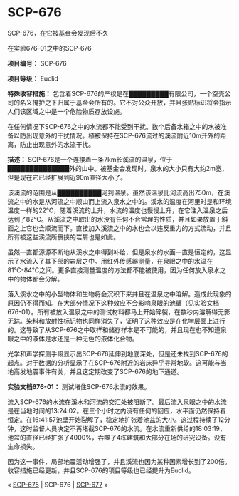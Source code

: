 # SCP-676
                        




SCP-676，在它被基金会发现后不久





在实验676-01之中的SCP-676



**项目编号：** SCP-676

**项目等级：** Euclid

**特殊收容措施：** 包含着SCP-676的产权是在█████████有限公司，一个空壳公司的名义掩护之下归属于基金会所有的。它不对公众开放，并且张贴标识将会指示人们该区域之中是一个危险物质存放设施。

在任何情况下SCP-676之中的水流都不能受到干扰。数个后备水箱之中的水被准备以防出现意外的干扰情况。植被保持在SCP-676流过的溪流附近10m开外的距离，防止出现意外的水流干扰。

**描述：** SCP-676是一个连接着一条7km长溪流的温泉，位于██████████████外的山中。被基金会发现时，泉水的大小只有大约2m宽，但是现在它已经扩展到近90m直径大小了。

该溪流的范围是从██████████河到温泉。虽然该温泉比河流高出750m，在溪流之中的水是从河流之中顺山而上流入泉水之中的。溪水的温度在河里时是和环境温度一样的22℃，随着溪流的上升，水流的温度也慢慢上升，在它注入温泉之后达到了82℃。从溪流之中取出的水没有任何不合常理的性质，并且如果放置于斜面之上它也会顺流而下。直接加入溪流之中的水也会以违反重力的方式流动，并且所有被这些溪流所裹挟的岩屑也是如此。

虽然一直都源源不断地从溪水之中得到补给，但是泉水的水面一直是恒定的，这显示了水流入了其下部的岩层之中。用红外传感器测量，在泉眼之中的水温在81℃-84℃之间。更多直接测量温度的方法都不能被使用，因为任何放入泉水之中的物体都会分解。

落入溪水之中的小型物体和生物将会沉积下来并且在温泉之中溶解。造成此现象的原因仍不得而知。在大部分情况下这种效应不会影响泉眼的池壁（见实验文档676-01）。所有被放入温泉之中的测试材料都马上开始碎裂，在数秒内溶解得无影无踪。染料和放射性标记物也同样消失了，证明了这种效应是在化学层面上进行的。这导致了从SCP-676之中取样和储存样本是不可能的，并且现在也不知道泉眼之中的液体是水还是一种无色的液体化合物。

光学和声学探测手段显示出SCP-676延伸到地底深处，但是还未找到SCP-676的起点。对于数据的分析显示了在SCP-676附近的岩床异乎寻常地软。这可能与当地高发地震事件有关，并且这定期改变了SCP-676的地下通道。

**实验文档676-01：** 测试堵住SCP-676水流的效果。

流入SCP-676的水流在溪水和河流的交汇处被阻断了。最后流入泉眼之中的水流是在当地时间的13:24:02。在三个小时之内没有任何的回应，水平面仍然保持着恒定。在16:41:57池壁开始裂解了，稳定地扩张着池盆的大小。这过程持续了12分钟，这时监督人员决定不再堵截SCP-676的水流。在水流重新供给的18:03:19，池盆的直径已经扩张了4000%，吞噬了4栋建筑和大部分在场的研究设备。没有生命损失。

因为这一事件，局部地震活动增强了，并且溪流也因为某种因素增长到了200倍。收容措施已经更新，并且SCP-676的项目等级也已经提升为Euclid。



« [SCP-675](/scp-675) | SCP-676 | [SCP-677](/scp-677) »





                    